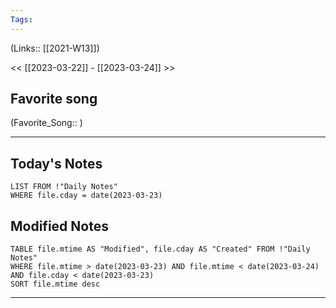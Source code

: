 ```yaml
---
Tags:
---
```

(Links:: [[2021-W13]])

<< [[2023-03-22]] - [[2023-03-24]] >>
## Favorite song
(Favorite_Song:: )

___
## Today's Notes
```dataview
LIST FROM !"Daily Notes"
WHERE file.cday = date(2023-03-23)
```
## Modified Notes
```dataview
TABLE file.mtime AS "Modified", file.cday AS "Created" FROM !"Daily Notes" 
WHERE file.mtime > date(2023-03-23) AND file.mtime < date(2023-03-24) AND file.cday < date(2023-03-23)
SORT file.mtime desc
```
___
